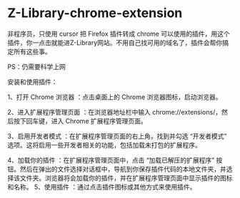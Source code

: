 # Z-Library-chrome-extension
非程序员，只使用 cursor 把 Firefox 插件转成 chrome 可以使用的插件，用这个插件，你一点击就能进Z-Library网站。不用自己找可用的域名了，插件会帮你搞定所有这些事。

PS：仍需要科学上网


安装和使用插件：

1、打开 Chrome 浏览器 ：点击桌面上的 Chrome 浏览器图标，启动浏览器。

2、进入扩展程序管理页面 ：在浏览器地址栏中输入 chrome://extensions/，然后按下回车键，进入 Chrome 扩展程序管理页面。

3、启用开发者模式 ：在扩展程序管理页面的右上角，找到并勾选 “开发者模式” 选项。这将启用一些开发者相关的功能，包括加载未打包的扩展程序。

4、加载你的插件 ：在扩展程序管理页面中，点击 “加载已解压的扩展程序” 按钮。然后在弹出的文件选择对话框中，导航到你保存插件代码的本地文件夹，并选择该文件夹。浏览器将会加载你的插件，并在扩展程序管理页面中显示插件的图标和名称。
5、使用插件 ：通过点击插件图标或其他方式来使用插件。
